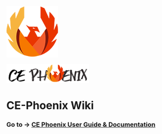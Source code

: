 ![](https://github.com/heatherbellho/CE-Phoenix-Wiki/blob/master/docs/phoenix.png)

![](https://github.com/heatherbellho/CE-Phoenix-Wiki/blob/master/docs/store_logo_brand.png)
# CE-Phoenix Wiki
### Go to → [CE Phoenix User Guide &amp; Documentation](https://github.com/heatherbellho/CE-Phoenix-Wiki/wiki)
